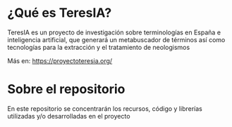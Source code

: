 
# ¿Qué es TeresIA?

TeresIA es un proyecto de investigación sobre terminologías en España e inteligencia artificial, que generará un metabuscador de términos así como tecnologías para la extracción y el tratamiento de neologismos

Más en: https://proyectoteresia.org/

# Sobre el repositorio

En este repositorio se concentrarán los recursos, código y librerías utilizadas y/o desarrolladas en el proyecto


